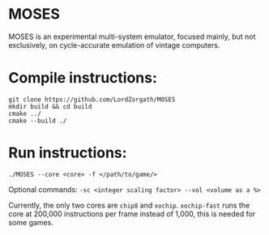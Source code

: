 # MOSES 

MOSES is an experimental multi-system emulator, focused mainly, but not exclusively, on cycle-accurate emulation of vintage computers.

# Compile instructions:

```
git clone https://github.com/LordZorgath/MOSES
mkdir build && cd build
cmake ../
cmake --build ./
```
# Run instructions:

```
./MOSES --core <core> -f </path/to/game/>
```
Optional commands: `-sc <integer scaling factor> --vol <volume as a %>`

Currently, the only two cores are `chip8` and `xochip`. `xochip-fast` runs the core at 200,000 instructions per frame instead of 1,000, this is needed for some games.
